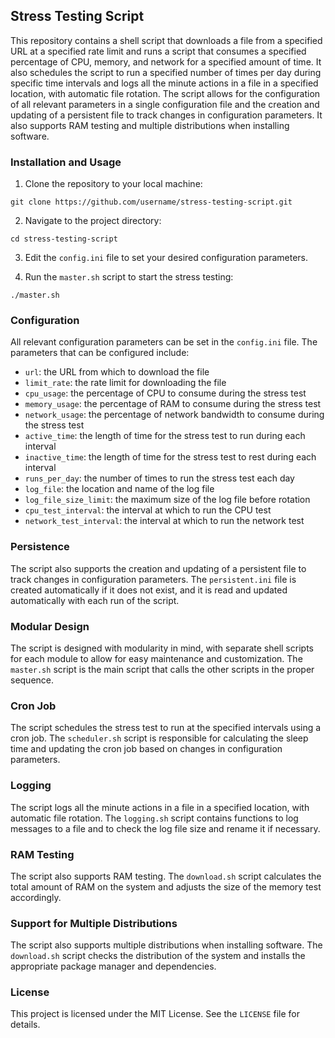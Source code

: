 ## Stress Testing Script

This repository contains a shell script that downloads a file from a specified URL at a specified rate limit and runs a script that consumes a specified percentage of CPU, memory, and network for a specified amount of time. It also schedules the script to run a specified number of times per day during specific time intervals and logs all the minute actions in a file in a specified location, with automatic file rotation. The script allows for the configuration of all relevant parameters in a single configuration file and the creation and updating of a persistent file to track changes in configuration parameters. It also supports RAM testing and multiple distributions when installing software.

### Installation and Usage

1. Clone the repository to your local machine:

```
git clone https://github.com/username/stress-testing-script.git
```

2. Navigate to the project directory:

```
cd stress-testing-script
```

3. Edit the `config.ini` file to set your desired configuration parameters.

4. Run the `master.sh` script to start the stress testing:

```
./master.sh
```

### Configuration

All relevant configuration parameters can be set in the `config.ini` file. The parameters that can be configured include:

- `url`: the URL from which to download the file
- `limit_rate`: the rate limit for downloading the file
- `cpu_usage`: the percentage of CPU to consume during the stress test
- `memory_usage`: the percentage of RAM to consume during the stress test
- `network_usage`: the percentage of network bandwidth to consume during the stress test
- `active_time`: the length of time for the stress test to run during each interval
- `inactive_time`: the length of time for the stress test to rest during each interval
- `runs_per_day`: the number of times to run the stress test each day
- `log_file`: the location and name of the log file
- `log_file_size_limit`: the maximum size of the log file before rotation
- `cpu_test_interval`: the interval at which to run the CPU test
- `network_test_interval`: the interval at which to run the network test

### Persistence

The script also supports the creation and updating of a persistent file to track changes in configuration parameters. The `persistent.ini` file is created automatically if it does not exist, and it is read and updated automatically with each run of the script.

### Modular Design

The script is designed with modularity in mind, with separate shell scripts for each module to allow for easy maintenance and customization. The `master.sh` script is the main script that calls the other scripts in the proper sequence.

### Cron Job

The script schedules the stress test to run at the specified intervals using a cron job. The `scheduler.sh` script is responsible for calculating the sleep time and updating the cron job based on changes in configuration parameters.

### Logging

The script logs all the minute actions in a file in a specified location, with automatic file rotation. The `logging.sh` script contains functions to log messages to a file and to check the log file size and rename it if necessary.

### RAM Testing

The script also supports RAM testing. The `download.sh` script calculates the total amount of RAM on the system and adjusts the size of the memory test accordingly.

### Support for Multiple Distributions

The script also supports multiple distributions when installing software. The `download.sh` script checks the distribution of the system and installs the appropriate package manager and dependencies.

### License

This project is licensed under the MIT License. See the `LICENSE` file for details.